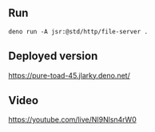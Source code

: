 ## Run

    deno run -A jsr:@std/http/file-server .

## Deployed version

https://pure-toad-45.jlarky.deno.net/

## Video

https://youtube.com/live/NI9Nlsn4rW0
